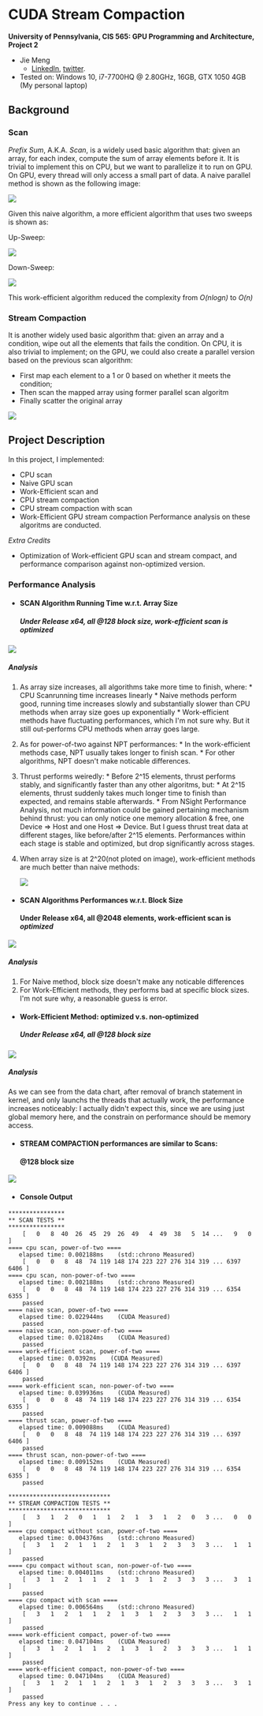 CUDA Stream Compaction
======================

**University of Pennsylvania, CIS 565: GPU Programming and Architecture, Project 2**

* Jie Meng
  * [LinkedIn](https://www.linkedin.com/in/jie-meng/), [twitter](https://twitter.com/JieMeng6).
* Tested on: Windows 10, i7-7700HQ @ 2.80GHz, 16GB, GTX 1050 4GB (My personal laptop)



## Background
### Scan 
*Prefix Sum*, A.K.A. *Scan*, is a widely used basic algorithm that:
given an array, for each index, compute the sum of array elements before it.
It is trivial to implement this on CPU, but we want to parallelize it to run on GPU.
On GPU, every thread will only access a small part of data. A naive parallel method is shown as the following image:

![](img/prefixsum.png)

Given this naive algorithm, a more efficient algorithm that uses two sweeps is shown as:

Up-Sweep:

![](img/upsweep.jpg)

Down-Sweep:

![](img/downsweep.jpg)

This work-efficient algorithm reduced the complexity from *O(nlogn)* to *O(n)*


### Stream Compaction 
It is another widely used basic algorithm that:
given an array and a condition, wipe out all the elements that fails the condition. 
On CPU, it is also trivial to implement; on the GPU, we could also create a parallel version based on the previous scan algorithm:
* First map each element to a 1 or 0 based on whether it meets the condition;
* Then scan the mapped array using former parallel scan algoritm
* Finally scatter the original array

![](img/scatter.jpg)


## Project Description
In this project, I implemented:
* CPU scan
* Naive GPU scan
* Work-Efficient scan
and
* CPU stream compaction
* CPU stream compaction with scan
* Work-Efficient GPU stream compaction
Performance analysis on these algoritms are conducted.

*Extra Credits*
* Optimization of Work-efficient GPU scan and stream compact, and performance comparison against non-optimized version.

### Performance Analysis 

- #### SCAN Algorithm Running Time w.r.t. Array Size 
  ##### Under Release x64, all @128 block size, work-efficient scan is *optimized*

![](img/scanperformances.png)

  ##### Analysis
  1. As array size increases, all algorithms take more time to finish, where:
    * CPU Scanrunning time increases linearly
    * Naive methods perform good, running time increases slowly and substantially slower than CPU methods when array size goes up exponentially 
    * Work-efficient methods have fluctuating performances, which I'm not sure why. But it still out-performs CPU methods when array goes large.
  2. As for power-of-two against NPT performances:
    * In the work-efficient methods case, NPT usually takes longer to finish scan.
    * For other algorithms, NPT doesn't make noticable differences.
  3. Thrust performs weiredly:
    * Before 2^15 elements, thrust performs stably, and significantly faster than any other algoritms, but:
    * At 2^15 elements, thrust suddenly takes much longer time to finish than expected, and remains stable afterwards.
    * From NSight Performance Analysis, not much information could be gained pertaining mechanism behind thrust: you can only notice one memory allocation & free, one Device => Host and one Host => Device.
      But I guess thrust treat data at different stages, like before/after 2^15 elements. Performances within each stage is stable and optimized, but drop significantly across stages.
  
  4. When array size is at 2^20(not ploted on image), work-efficient methods are much better than naive methods:
  
      ![](img/220.png)

- #### SCAN Algorithms Performances w.r.t. Block Size
  #### Under Release x64, all @2048 elements, work-efficient scan is *optimized*

![](img/scanblocksize.png)

   ##### Analysis
   1. For Naive method, block size doesn't make any noticable differences
   2. For Work-Efficient methods, they performs bad at specific block sizes. I'm not sure why, a reasonable guess is error.

- #### Work-Efficient Method: optimized v.s. non-optimized
  ##### Under Release x64, all @128 block size 

![](img/optscan.png) 

   ##### Analysis
   As we can see from the data chart, after removal of branch statement in kernel, and only launchs the threads that actually work, the performance
increases noticeably: I actually didn't expect this, since we are using just global memory here, and the constrain on performance should be memory access.

- #### STREAM COMPACTION performances are similar to Scans:
  #### @128 block size
![](img/sc2.png) 

- #### Console Output 
```
****************
** SCAN TESTS **
****************
    [   0   8  40  26  45  29  26  49   4  49  38   5  14 ...   9   0 ]
==== cpu scan, power-of-two ====
   elapsed time: 0.002188ms    (std::chrono Measured)
    [   0   0   8  48  74 119 148 174 223 227 276 314 319 ... 6397 6406 ]
==== cpu scan, non-power-of-two ====
   elapsed time: 0.002188ms    (std::chrono Measured)
    [   0   0   8  48  74 119 148 174 223 227 276 314 319 ... 6354 6355 ]
    passed
==== naive scan, power-of-two ====
   elapsed time: 0.022944ms    (CUDA Measured)
    passed
==== naive scan, non-power-of-two ====
   elapsed time: 0.021824ms    (CUDA Measured)
    passed
==== work-efficient scan, power-of-two ====
   elapsed time: 0.0392ms    (CUDA Measured)
    [   0   0   8  48  74 119 148 174 223 227 276 314 319 ... 6397 6406 ]
    passed
==== work-efficient scan, non-power-of-two ====
   elapsed time: 0.039936ms    (CUDA Measured)
    [   0   0   8  48  74 119 148 174 223 227 276 314 319 ... 6354 6355 ]
    passed
==== thrust scan, power-of-two ====
   elapsed time: 0.009088ms    (CUDA Measured)
    [   0   0   8  48  74 119 148 174 223 227 276 314 319 ... 6397 6406 ]
    passed
==== thrust scan, non-power-of-two ====
   elapsed time: 0.009152ms    (CUDA Measured)
    [   0   0   8  48  74 119 148 174 223 227 276 314 319 ... 6354 6355 ]
    passed

*****************************
** STREAM COMPACTION TESTS **
*****************************
    [   3   1   2   0   1   1   2   1   3   1   2   0   3 ...   0   0 ]
==== cpu compact without scan, power-of-two ====
   elapsed time: 0.004376ms    (std::chrono Measured)
    [   3   1   2   1   1   2   1   3   1   2   3   3   3 ...   1   1 ]
    passed
==== cpu compact without scan, non-power-of-two ====
   elapsed time: 0.004011ms    (std::chrono Measured)
    [   3   1   2   1   1   2   1   3   1   2   3   3   3 ...   3   1 ]
    passed
==== cpu compact with scan ====
   elapsed time: 0.006564ms    (std::chrono Measured)
    [   3   1   2   1   1   2   1   3   1   2   3   3   3 ...   1   1 ]
    passed
==== work-efficient compact, power-of-two ====
   elapsed time: 0.047104ms    (CUDA Measured)
    [   3   1   2   1   1   2   1   3   1   2   3   3   3 ...   1   1 ]
    passed
==== work-efficient compact, non-power-of-two ====
   elapsed time: 0.047104ms    (CUDA Measured)
    [   3   1   2   1   1   2   1   3   1   2   3   3   3 ...   3   1 ]
    passed
Press any key to continue . . .
```
